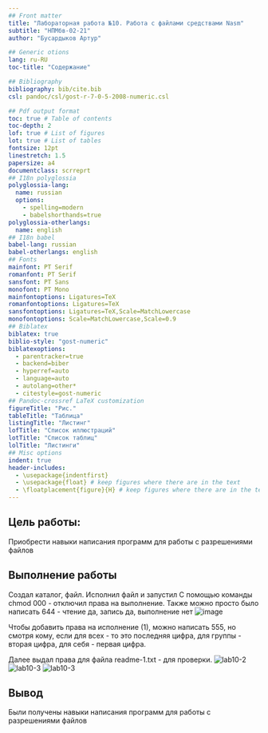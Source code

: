 ```yaml
---
## Front matter
title: "Лабораторная работа №10. Работа с файлами средствами Nasm"
subtitle: "НПМбв-02-21"
author: "Бусардыков Артур"

## Generic otions
lang: ru-RU
toc-title: "Содержание"

## Bibliography
bibliography: bib/cite.bib
csl: pandoc/csl/gost-r-7-0-5-2008-numeric.csl

## Pdf output format
toc: true # Table of contents
toc-depth: 2
lof: true # List of figures
lot: true # List of tables
fontsize: 12pt
linestretch: 1.5
papersize: a4
documentclass: scrreprt
## I18n polyglossia
polyglossia-lang:
  name: russian
  options:
	- spelling=modern
	- babelshorthands=true
polyglossia-otherlangs:
  name: english
## I18n babel
babel-lang: russian
babel-otherlangs: english
## Fonts
mainfont: PT Serif
romanfont: PT Serif
sansfont: PT Sans
monofont: PT Mono
mainfontoptions: Ligatures=TeX
romanfontoptions: Ligatures=TeX
sansfontoptions: Ligatures=TeX,Scale=MatchLowercase
monofontoptions: Scale=MatchLowercase,Scale=0.9
## Biblatex
biblatex: true
biblio-style: "gost-numeric"
biblatexoptions:
  - parentracker=true
  - backend=biber
  - hyperref=auto
  - language=auto
  - autolang=other*
  - citestyle=gost-numeric
## Pandoc-crossref LaTeX customization
figureTitle: "Рис."
tableTitle: "Таблица"
listingTitle: "Листинг"
lofTitle: "Список иллюстраций"
lotTitle: "Список таблиц"
lolTitle: "Листинги"
## Misc options
indent: true
header-includes:
  - \usepackage{indentfirst}
  - \usepackage{float} # keep figures where there are in the text
  - \floatplacement{figure}{H} # keep figures where there are in the text
---
```


## Цель работы:
Приобрести навыки написания программ для работы с разрешениями файлов

## Выполнение работы


Создал каталог, файл.
Исполнил файл и запустил
С помощью команды chmod 000 - отключил права на выполнение.
Также можно просто было написать 644 - чтение да, запись да, выполнение нет
![image](https://github.com/arturbusardykov/arch-pc/assets/98996689/85889d47-8393-4a4e-8479-72af2f2b6d38)

Чтобы добавить права на исполнение (1), можно написать 555, но смотря кому, если для всех - то это последняя цифра, для группы - вторая цифра, для себя - первая цифра.

Далее выдал права для файла readme-1.txt - для проверки.
![lab10-2](https://github.com/arturbusardykov/arch-pc/assets/98996689/c8ddfdf5-3cbf-4160-a937-3ce501df3e58)
![lab10-3](https://github.com/arturbusardykov/arch-pc/assets/98996689/9ea534e8-6f47-49e7-b832-d603329dfedd)
![lab10-3](https://github.com/arturbusardykov/arch-pc/assets/98996689/dce3530a-0333-4565-a74a-a6aba5a4ec63)

## Вывод 
Были получены навыки написания программ для работы с разрешениями файлов

